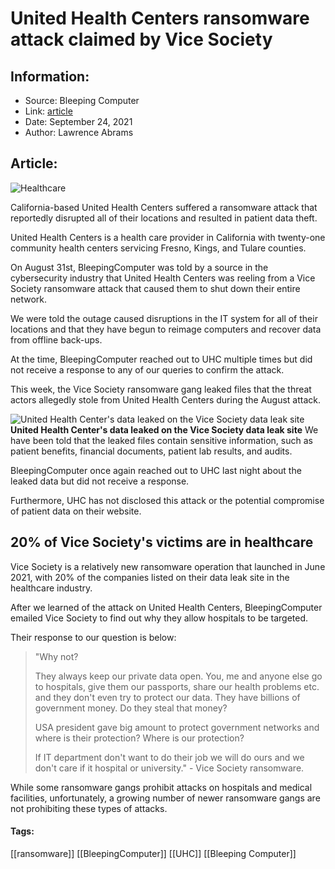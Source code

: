 # United Health Centers ransomware attack claimed by Vice Society
### 

## Information:
+ Source: Bleeping Computer
+ Link: [article](https://www.bleepingcomputer.com/news/security/united-health-centers-ransomware-attack-claimed-by-vice-society/)
+ Date: September 24, 2021
+ Author: Lawrence Abrams


## Article:
![Healthcare](https://www.bleepstatic.com/content/hl-images/2020/10/29/Hospital.jpg)


​California-based United Health Centers suffered a ransomware attack that reportedly disrupted all of their locations and resulted in patient data theft.


United Health Centers is a health care provider in California with twenty-one community health centers servicing Fresno, Kings, and Tulare counties.


On August 31st, BleepingComputer was told by a source in the cybersecurity industry that United Health Centers was reeling from a Vice Society ransomware attack that caused them to shut down their entire network.


We were told the outage caused disruptions in the IT system for all of their locations and that they have begun to reimage computers and recover data from offline back-ups.


At the time, BleepingComputer reached out to UHC multiple times but did not receive a response to any of our queries to confirm the attack.


This week, the Vice Society ransomware gang leaked files that the threat actors allegedly stole from United Health Centers during the August attack.



![United Health Center's data leaked on the Vice Society data leak site](https://www.bleepstatic.com/images/news/ransomware/attacks/u/united-health-centers/vice-society-leak-site.jpg)**United Health Center's data leaked on the Vice Society data leak site**
We have been told that the leaked files contain sensitive information, such as patient benefits, financial documents, patient lab results, and audits.


BleepingComputer once again reached out to UHC last night about the leaked data but did not receive a response.


Furthermore, UHC has not disclosed this attack or the potential compromise of patient data on their website.


20% of Vice Society's victims are in healthcare
-----------------------------------------------


Vice Society is a relatively new ransomware operation that launched in June 2021, with 20% of the companies listed on their data leak site in the healthcare industry.


After we learned of the attack on United Health Centers, BleepingComputer emailed Vice Society to find out why they allow hospitals to be targeted.


Their response to our question is below:



> 
> "Why not?
> 
> 
> They always keep our private data open. You, me and anyone else go to hospitals, give them our passports, share our health problems etc. and they don't even try to protect our data. They have billions of government money. Do they steal that money?
> 
> 
> USA president gave big amount to protect government networks and where is their protection? Where is our protection?
> 
> 
> If IT department don't want to do their job we will do ours and we don't care if it hospital or university." - Vice Society ransomware.
> 
> 
> 


While some ransomware gangs prohibit attacks on hospitals and medical facilities, unfortunately, a growing number of newer ransomware gangs are not prohibiting these types of attacks.




#### Tags:
[[ransomware]] [[BleepingComputer]] [[UHC]] [[Bleeping Computer]]
